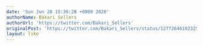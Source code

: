 ```yaml
---
date: 'Sun Jun 28 15:36:28 +0000 2020'
authorName: Bakari Sellers
authorUrl: 'https://twitter.com/Bakari_Sellers'
originalPost: 'https://twitter.com/Bakari_Sellers/status/1277264610232545280'
layout: like
---
```

